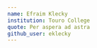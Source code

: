 ```yaml
---
name: Efraim Klecky
institution: Touro College
quote: Per aspera ad astra
github_user: eklecky
---
```

